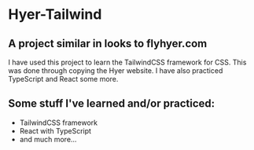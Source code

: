 # Hyer-Tailwind
## A project similar in looks to flyhyer.com
I have used this project to learn the TailwindCSS framework for CSS. This was done through copying the Hyer website. I have also practiced TypeScript and React some more.

## Some stuff I've learned and/or practiced:
- TailwindCSS framework
- React with TypeScript
- and much more...
